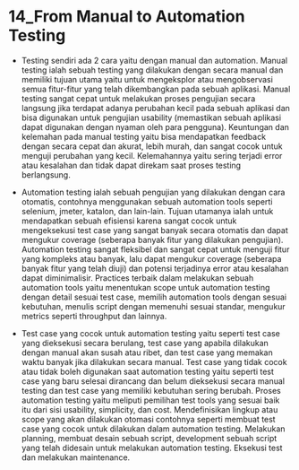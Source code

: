 # 14_From Manual to Automation Testing

- Testing sendiri ada 2 cara yaitu dengan manual dan automation. Manual testing ialah sebuah testing yang dilakukan dengan secara manual dan memiliki tujuan utama yaitu untuk mengeksplor atau mengobservasi semua fitur-fitur yang telah dikembangkan pada sebuah aplikasi. Manual testing sangat cepat untuk melakukan proses pengujian secara langsung jika terdapat adanya perubahan kecil pada sebuah aplikasi dan bisa digunakan untuk pengujian usability (memastikan sebuah aplikasi dapat digunakan dengan nyaman oleh para pengguna). Keuntungan dan kelemahan pada manual testing yaitu bisa mendapatkan feedback dengan secara cepat dan akurat, lebih murah, dan sangat cocok untuk menguji perubahan yang kecil. Kelemahannya yaitu sering terjadi error atau kesalahan dan tidak dapat direkam saat proses testing berlangsung.

- Automation testing ialah sebuah pengujian yang dilakukan dengan cara otomatis, contohnya menggunakan sebuah automation tools seperti selenium, jmeter, katalon, dan lain-lain. Tujuan utamanya ialah untuk mendapatkan sebuah efisiensi karena sangat cocok untuk mengeksekusi test case yang sangat banyak secara otomatis dan dapat mengukur coverage (seberapa banyak fitur yang dilakukan pengujian). Automation testing sangat fleksibel dan sangat cepat untuk menguji fitur yang kompleks atau banyak, lalu dapat mengukur coverage (seberapa banyak fitur yang telah diuji) dan potensi terjadinya error atau kesalahan dapat diminimalisir. Practices terbaik dalam melakukan sebuah automation tools yaitu menentukan scope untuk automation testing dengan detail sesuai test case, memilih automation tools dengan sesuai kebutuhan, menulis script dengan memenuhi sesuai standar, mengukur metrics seperti throughput dan lainnya.

- Test case yang cocok untuk automation testing yaitu seperti test case yang dieksekusi secara berulang, test case yang apabila dilakukan dengan manual akan susah atau ribet, dan test case yang memakan waktu banyak jika dilakukan secara manual. Test case yang tidak cocok atau tidak boleh digunakan saat automation testing yaitu seperti test case yang baru selesai dirancang dan belum dieksekusi secara manual testing dan test case yang memiliki kebutuhan sering berubah. Proses automation testing yaitu meliputi pemilihan test tools yang sesuai baik itu dari sisi usability, simplicity, dan cost. Mendefinisikan lingkup atau scope yang akan dilakukan otomasi contohnya seperti membuat test case yang cocok untuk dilakukan dalam automation testing. Melakukan planning, membuat desain sebuah script, development sebuah script yang telah didesain untuk melakukan automation testing. Eksekusi test dan melakukan maintenance. 